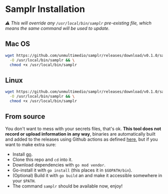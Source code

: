 # Samplr Installation

_:warning: This will override any `/usr/local/bin/samplr` pre-existing file, which means the same command will be used to update._

## Mac OS

```sh
wget https://github.com/unmultimedio/samplr/releases/download/v0.1.0/samplr-v0.1.0-mac \
  -O /usr/local/bin/samplr && \
  chmod +x /usr/local/bin/samplr
```

## Linux

```sh
wget https://github.com/unmultimedio/samplr/releases/download/v0.1.0/samplr-v0.1.0-linux \
  -O /usr/local/bin/samplr && \
  chmod +x /usr/local/bin/samplr
```

## From source

You don't want to mess with your secrets files, that's ok. **This tool does not record or upload information in any way**, binaries are automatically built and added to the releases using Github actions as defined [here](.github/workflows/release.yml), but if you want to make extra sure:

- Install [go](https://golang.org/dl/).
- Clone this repo and `cd` into it.
- Download dependencies with `go mod vendor`.
- Go-install it with `go install` (this places it in `$GOPATH/bin`).
- (Optional) Build it with `go build` an and make it accessible somewhere in your `$PATH`.
- The command `samplr` should be available now, enjoy!
